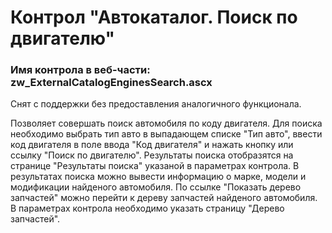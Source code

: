 ﻿---
description: 2.6.0.0
---
# Контрол "Автокаталог. Поиск по двигателю"
### Имя контрола в веб-части: zw_ExternalCatalogEnginesSearch.ascx
Снят с поддержки без предоставления аналогичного функционала.

Позволяет совершать поиск автомобиля по коду двигателя. 
Для поиска необходимо выбрать тип авто в выпадающем списке "Тип авто", ввести код двигателя в поле ввода "Код двигателя" и нажать кнопку или ссылку "Поиск по двигателю".
Результаты поиска отобразятся на странице "Результаты поиска" указаной в параметрах контрола.
В результатах поиска можно вывести информацию о марке, модели и модификации найденого автомобиля.
По ссылке "Показать дерево запчастей" можно перейти к дереву запчастей найденого автомобиля. В параметрах контрола необходимо указать страницу "Дерево запчастей".
